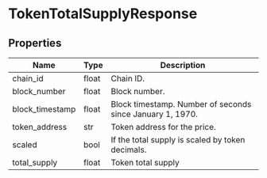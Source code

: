 # TokenTotalSupplyResponse


## Properties
Name | Type | Description
------------ | ------------- | -------------
chain_id | float | Chain ID.
block_number | float | Block number.
block_timestamp | float | Block timestamp. Number of seconds since January 1, 1970.
token_address | str | Token address for the price.
scaled | bool | If the total supply is scaled by token decimals.
total_supply | float | Token total supply

